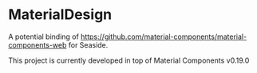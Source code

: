 # MaterialDesign 
A potential binding of https://github.com/material-components/material-components-web for Seaside.

This project is currently developed in top of Material Components v0.19.0